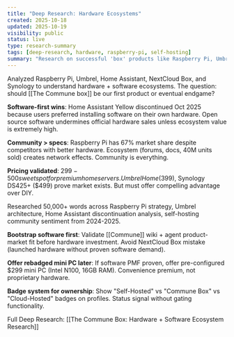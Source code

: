 ```yaml
---
title: "Deep Research: Hardware Ecosystems"
created: 2025-10-18
updated: 2025-10-19
visibility: public
status: live
type: research-summary
tags: [deep-research, hardware, raspberry-pi, self-hosting]
summary: "Research on successful 'box' products like Raspberry Pi, Umbrel, and Home Assistant. Key lesson: software-first, hardware optional. Validate PMF before custom hardware."
---
```


Analyzed Raspberry Pi, Umbrel, Home Assistant, NextCloud Box, and Synology to understand hardware + software ecosystems. The question: should [[The Commune box]] be our first product or eventual endgame?

**Software-first wins**: Home Assistant Yellow discontinued Oct 2025 because users preferred installing software on their own hardware. Open source software undermines official hardware sales unless ecosystem value is extremely high.

**Community > specs**: Raspberry Pi has 67% market share despite competitors with better hardware. Ecosystem (forums, docs, 40M units sold) creates network effects. Community is everything.

**Pricing validated**: $299-500 sweet spot for premium home servers. Umbrel Home ($399), Synology DS425+ ($499) prove market exists. But must offer compelling advantage over DIY.

Researched 50,000+ words across Raspberry Pi strategy, Umbrel architecture, Home Assistant discontinuation analysis, self-hosting community sentiment from 2024-2025.

**Bootstrap software first**: Validate [[Commune]] wiki + agent product-market fit before hardware investment. Avoid NextCloud Box mistake (launched hardware without proven software demand).

**Offer rebadged mini PC later**: If software PMF proven, offer pre-configured $299 mini PC (Intel N100, 16GB RAM). Convenience premium, not proprietary hardware.

**Badge system for ownership**: Show "Self-Hosted" vs "Commune Box" vs "Cloud-Hosted" badges on profiles. Status signal without gating functionality.

Full Deep Research:
[[The Commune Box: Hardware + Software Ecosystem Research]]
